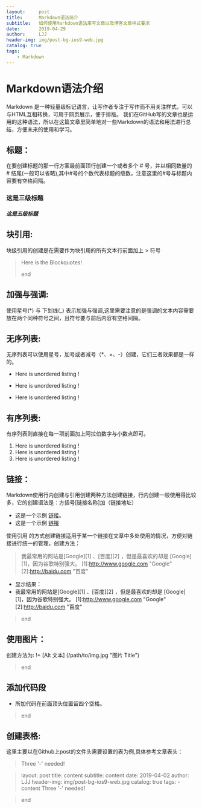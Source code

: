 ```yaml
---
layout:     post
title:      Markdown语法简介
subtitle:   如何使用Markdown语法来写文章以及博客文章样式要求
date:       2019-04-29
author:     LJJ
header-img: img/post-bg-ios9-web.jpg
catalog: true
tags:
    - Markdown
---
```


# Markdown语法介绍 

Markdown 是一种轻量级标记语言，让写作者专注于写作而不用关注样式，可以与HTML互相转换，可用于网页展示，便于排版。
我们在GitHub写的文章也是运用的这种语法，所以在这篇文章里简单地对一些Markdown的语法和用法进行总结，方便未来的使用和学习。

## 标题：
在要创建标题的那一行方案最前面顶行创建一个或者多个 # 号，并以相同数量的 # 结尾(一般可以省略),其中#号的个数代表标题的级数，注意这里的#号与标题内容要有空格间隔。
### 这是三级标题 
##### 这是五级标题 


## 块引用:
块级引用的创建是在需要作为块引用的所有文本行前面加上 > 符号
>Here is the Blockquotes!
>
>end

## 加强与强调:
使用星号(*) 与 下划线(_) 表示加强与强调,这里需要注意的是强调的文本内容需要放在两个同种符号之间，且符号要与前后内容有空格间隔。


## 无序列表:
无序列表可以使用星号，加号或者减号（*、+、-）创建，它们三者效果都是一样的。
- Here is unordered listing !
+ Here is unordered listing !
* Here is unordered listing !


## 有序列表:
有序列表则直接在每一项前面加上阿拉伯数字与小数点即可。
1. Here is unordered listing !
2. Here is unordered listing !
3. Here is unordered listing !


## 链接：
Markdown使用行内创建与引用创建两种方法创建链接，行内创建一般使用得比较多，它的创建语法是：方括号[链接名称]加（链接地址）
- 这是一个示例 [链接](http://baidu.com)。
- 这是一个示例 [链接](http://google.com)

使用引用 的方式创建链接适用于某一个链接在文章中多处使用的情况，方便对链接进行统一的管理，创建方法：

>我最常用的网站是[Google][1] 、[百度][2] ，但是最喜欢的却是 [Google][1]，因为谷歌特别强大。
[1]:http://www.google.com "Google"
[2]:http://baidu.com "百度"
>
- 显示结果：
- 我最常用的网站是[Google][1] 、[百度][2] ，但是最喜欢的却是 [Google][1]，因为谷歌特别强大。
[1]:http://www.google.com "Google"
[2]:http://baidu.com "百度"
>end

## 使用图片：
创建方法为: !+ [Alt 文本] (/path/to/img.jpg "图片 Title")
>end

## 添加代码段
- 所加代码在前面顶头位置留四个空格。
>end

## 创建表格:
这里主要以在Github上post的文件头需要设置的表为例,具体参考文章表头：

>Three '-' needed!

>layout:     post
>title:      content
>subtitle:   content
>date:       2019-04-02
>author:     LJJ
>header-img: img/post-bg-ios9-web.jpg
>catalog: true
>tags: - content
>Three '-' needed!

>end

